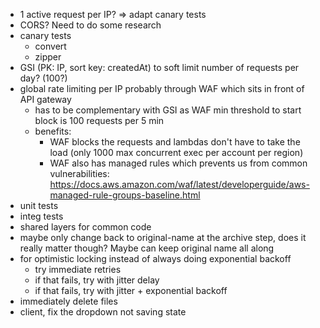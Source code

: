 - 1 active request per IP? => adapt canary tests
- CORS? Need to do some research
- canary tests
  - convert
  - zipper
- GSI (PK: IP, sort key: createdAt) to soft limit number of requests per day? (100?)
- global rate limiting per IP probably through WAF which sits in front of API gateway   
  - has to be complementary with GSI as WAF min threshold to start block is 100 requests per 5 min
  - benefits:
    - WAF blocks the requests and lambdas don't have to take the load (only 1000 max concurrent exec per account per region)
    - WAF also has managed rules which prevents us from common vulnerabilities: https://docs.aws.amazon.com/waf/latest/developerguide/aws-managed-rule-groups-baseline.html 
- unit tests
- integ tests
- shared layers for common code
- maybe only change back to original-name at the archive step, does it really matter though? Maybe can keep original name all along
- for optimistic locking instead of always doing exponential backoff
  - try immediate retries
  - if that fails, try with jitter delay
  - if that fails, try with jitter + exponential backoff
- immediately delete files
- client, fix the dropdown not saving state